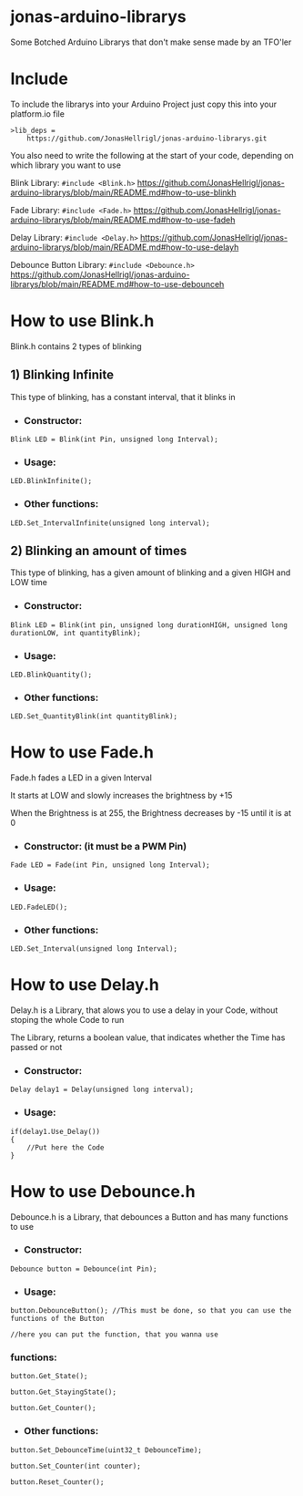 # jonas-arduino-librarys
Some Botched Arduino Librarys that don't make sense made by an TFO'ler

# Include
To include the librarys into your Arduino Project just copy this into your platform.io file
```
>lib_deps = 
    https://github.com/JonasHellrigl/jonas-arduino-librarys.git
```
You also need to write the following at the start of your code, depending on which library you want to use

Blink Library: ```#include <Blink.h>``` https://github.com/JonasHellrigl/jonas-arduino-librarys/blob/main/README.md#how-to-use-blinkh

Fade Library: ```#include <Fade.h>``` https://github.com/JonasHellrigl/jonas-arduino-librarys/blob/main/README.md#how-to-use-fadeh

Delay Library: ```#include <Delay.h>``` https://github.com/JonasHellrigl/jonas-arduino-librarys/blob/main/README.md#how-to-use-delayh

Debounce Button Library: ```#include <Debounce.h>``` https://github.com/JonasHellrigl/jonas-arduino-librarys/blob/main/README.md#how-to-use-debounceh


# How to use Blink.h
Blink.h contains 2 types of blinking
## 1) Blinking Infinite
This type of blinking, has a constant interval, that it blinks in

- ### Constructor: 
```
Blink LED = Blink(int Pin, unsigned long Interval);
```
- ### Usage:
```
LED.BlinkInfinite();
```
- ### Other functions:
```
LED.Set_IntervalInfinite(unsigned long interval);
```

## 2) Blinking an amount of times
This type of blinking, has a given amount of blinking and a given HIGH and LOW time

- ### Constructor: 
```
Blink LED = Blink(int pin, unsigned long durationHIGH, unsigned long durationLOW, int quantityBlink);
```
- ### Usage:
```
LED.BlinkQuantity();
```
- ### Other functions:
```
LED.Set_QuantityBlink(int quantityBlink);
```

# How to use Fade.h
Fade.h fades a LED in a given Interval

It starts at LOW and slowly increases the brightness by +15

When the Brightness is at 255, the Brightness decreases by -15 until it is at 0

- ### Constructor: (it must be a PWM Pin)
```
Fade LED = Fade(int Pin, unsigned long Interval);
```
- ### Usage:
```
LED.FadeLED();
```
- ### Other functions:
```
LED.Set_Interval(unsigned long Interval);
```

# How to use Delay.h
Delay.h is a Library, that alows you to use a delay in your Code, without stoping the whole Code to run

The Library, returns a boolean value, that indicates whether the Time has passed or not

- ### Constructor:
```
Delay delay1 = Delay(unsigned long interval);
```
- ### Usage:
```
if(delay1.Use_Delay())
{
    //Put here the Code
}
```

# How to use Debounce.h
Debounce.h is a Library, that debounces a Button and has many functions to use

- ### Constructor:
```
Debounce button = Debounce(int Pin);
```
- ### Usage:
```
button.DebounceButton(); //This must be done, so that you can use the functions of the Button

//here you can put the function, that you wanna use
```
### functions:
```
button.Get_State();
```
```
button.Get_StayingState();
```
```
button.Get_Counter();
```

- ### Other functions:
```
button.Set_DebounceTime(uint32_t DebounceTime);
```
```
button.Set_Counter(int counter);
```
```
button.Reset_Counter();
```
